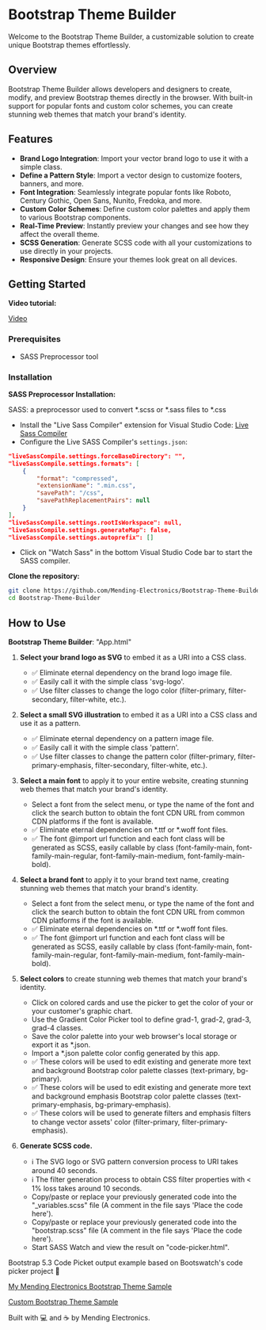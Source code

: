 # Bootstrap Theme Builder

Welcome to the Bootstrap Theme Builder, a customizable solution to create unique Bootstrap themes effortlessly.

## Overview

Bootstrap Theme Builder allows developers and designers to create, modify, and preview Bootstrap themes directly in the browser. With built-in support for popular fonts and custom color schemes, you can create stunning web themes that match your brand's identity.

## Features

- **Brand Logo Integration**: Import your vector brand logo to use it with a simple class.
- **Define a Pattern Style**: Import a vector design to customize footers, banners, and more.
- **Font Integration**: Seamlessly integrate popular fonts like Roboto, Century Gothic, Open Sans, Nunito, Fredoka, and more.
- **Custom Color Schemes**: Define custom color palettes and apply them to various Bootstrap components.
- **Real-Time Preview**: Instantly preview your changes and see how they affect the overall theme.
- **SCSS Generation**: Generate SCSS code with all your customizations to use directly in your projects.
- **Responsive Design**: Ensure your themes look great on all devices.

## Getting Started

**Video tutorial:**

[Video](https://youtu.be/iopyB2RYo24)


### Prerequisites

- SASS Preprocessor tool

### Installation

**SASS Preprocessor Installation:**

SASS: a preprocessor used to convert *.scss or *.sass files to *.css

- Install the "Live Sass Compiler" extension for Visual Studio Code: [Live Sass Compiler](https://github.com/glenn2223/vscode-live-sass-compiler)
- Configure the Live SASS Compiler's `settings.json`:

```json
"liveSassCompile.settings.forceBaseDirectory": "",
"liveSassCompile.settings.formats": [
    {
        "format": "compressed",
        "extensionName": ".min.css",
        "savePath": "/css",
        "savePathReplacementPairs": null
    }
],
"liveSassCompile.settings.rootIsWorkspace": null,
"liveSassCompile.settings.generateMap": false,
"liveSassCompile.settings.autoprefix": []
```
- Click on "Watch Sass" in the bottom Visual Studio Code bar to start the SASS compiler.


**Clone the repository:**

```bash
git clone https://github.com/Mending-Electronics/Bootstrap-Theme-Builder.git
cd Bootstrap-Theme-Builder
```


## How to Use

**Bootstrap Theme Builder**: "App.html"

1. **Select your brand logo as SVG** to embed it as a URI into a CSS class.
   - ✅ Eliminate eternal dependency on the brand logo image file.
   - ✅ Easily call it with the simple class 'svg-logo'.
   - ✅ Use filter classes to change the logo color (filter-primary, filter-secondary, filter-white, etc.).

2. **Select a small SVG illustration** to embed it as a URI into a CSS class and use it as a pattern.
   - ✅ Eliminate eternal dependency on a pattern image file.
   - ✅ Easily call it with the simple class 'pattern'.
   - ✅ Use filter classes to change the pattern color (filter-primary, filter-primary-emphasis, filter-secondary, filter-white, etc.).

3. **Select a main font** to apply it to your entire website, creating stunning web themes that match your brand's identity.
   - Select a font from the select menu, or type the name of the font and click the search button to obtain the font CDN URL from common CDN platforms if the font is available.
   - ✅ Eliminate eternal dependencies on *.ttf or *.woff font files.
   - ✅ The font @import url function and each font class will be generated as SCSS, easily callable by class (font-family-main, font-family-main-regular, font-family-main-medium, font-family-main-bold).

4. **Select a brand font** to apply it to your brand text name, creating stunning web themes that match your brand's identity.
   - Select a font from the select menu, or type the name of the font and click the search button to obtain the font CDN URL from common CDN platforms if the font is available.
   - ✅ Eliminate eternal dependencies on *.ttf or *.woff font files.
   - ✅ The font @import url function and each font class will be generated as SCSS, easily callable by class (font-family-main, font-family-main-regular, font-family-main-medium, font-family-main-bold).

5. **Select colors** to create stunning web themes that match your brand's identity.
   - Click on colored cards and use the picker to get the color of your or your customer's graphic chart.
   - Use the Gradient Color Picker tool to define grad-1, grad-2, grad-3, grad-4 classes.
   - Save the color palette into your web browser's local storage or export it as *.json.
   - Import a *.json palette color config generated by this app.
   - ✅ These colors will be used to edit existing and generate more text and background Bootstrap color palette classes (text-primary, bg-primary).
   - ✅ These colors will be used to edit existing and generate more text and background emphasis Bootstrap color palette classes (text-primary-emphasis, bg-primary-emphasis).
   - ✅ These colors will be used to generate filters and emphasis filters to change vector assets' color (filter-primary, filter-primary-emphasis).

6. **Generate SCSS code.**
   - ℹ️ The SVG logo or SVG pattern conversion process to URI takes around 40 seconds. 
   - ℹ️ The filter generation process to obtain CSS filter properties with < 1% loss takes around 10 seconds.
   - Copy/paste or replace your previously generated code into the "_variables.scss" file (A comment in the file says 'Place the code here').
   - Copy/paste or replace your previously generated code into the "bootstrap.scss" file (A comment in the file says 'Place the code here').
   - Start SASS Watch and view the result on "code-picker.html".

Bootstrap 5.3 Code Picket output example based on Bootswatch's code picker project 🙂 

[My Mending Electronics Bootstrap Theme Sample](https://htmlpreview.github.io/?https://raw.githubusercontent.com/Mending-Electronics/Bootstrap-Theme-Builder/refs/heads/main/code-picker-mending-electronics.html)

[Custom Bootstrap Theme Sample](https://htmlpreview.github.io/?https://raw.githubusercontent.com/Mending-Electronics/Bootstrap-Theme-Builder/refs/heads/main/code-picker.html)




Built with 💻 and ☕ by Mending Electronics.